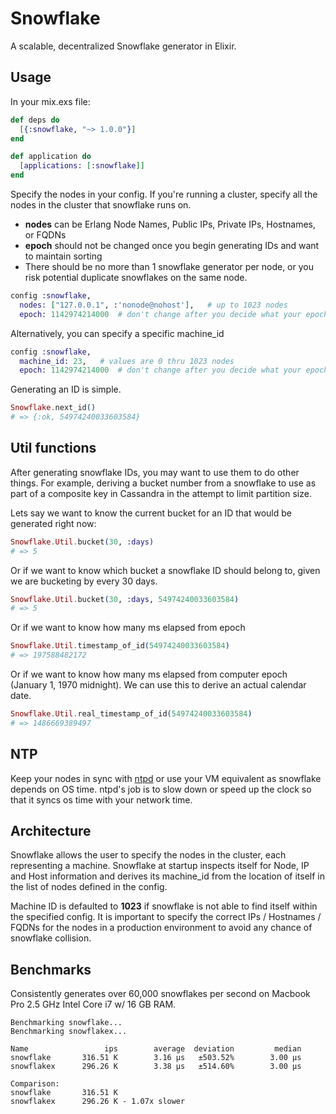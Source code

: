 # Snowflake

A scalable, decentralized Snowflake generator in Elixir.

## Usage

In your mix.exs file:

```elixir
def deps do
  [{:snowflake, "~> 1.0.0"}]
end
```

```elixir
def application do
  [applications: [:snowflake]]
end
```

Specify the nodes in your config.  If you're running a cluster, specify all the nodes in the cluster that snowflake runs on.  

- **nodes** can be Erlang Node Names, Public IPs, Private IPs, Hostnames, or FQDNs
- **epoch** should not be changed once you begin generating IDs and want to maintain sorting
- There should be no more than 1 snowflake generator per node, or you risk potential duplicate snowflakes on the same node.

```elixir
config :snowflake,
  nodes: ["127.0.0.1", :'nonode@nohost'],   # up to 1023 nodes
  epoch: 1142974214000  # don't change after you decide what your epoch is
```

Alternatively, you can specify a specific machine_id

```elixir
config :snowflake,
  machine_id: 23,   # values are 0 thru 1023 nodes
  epoch: 1142974214000  # don't change after you decide what your epoch is
```

Generating an ID is simple.

```elixir
Snowflake.next_id()
# => {:ok, 54974240033603584}
```

## Util functions

After generating snowflake IDs, you may want to use them to do other things.
For example, deriving a bucket number from a snowflake to use as part of a
composite key in Cassandra in the attempt to limit partition size.

Lets say we want to know the current bucket for an ID that would be generated right now:
```elixir
Snowflake.Util.bucket(30, :days)
# => 5
```

Or if we want to know which bucket a snowflake ID should belong to, given we are
bucketing by every 30 days.
```elixir
Snowflake.Util.bucket(30, :days, 54974240033603584)
# => 5
```

Or if we want to know how many ms elapsed from epoch
```elixir
Snowflake.Util.timestamp_of_id(54974240033603584)
# => 197588482172
```

Or if we want to know how many ms elapsed from computer epoch (January 1, 1970 midnight).  We can use this to derive an actual calendar date.
```elixir
Snowflake.Util.real_timestamp_of_id(54974240033603584)
# => 1486669389497
```

## NTP

Keep your nodes in sync with [ntpd](https://en.wikipedia.org/wiki/Ntpd) or use
your VM equivalent as snowflake depends on OS time.  ntpd's job is to slow down
or speed up the clock so that it syncs os time with your network time.

## Architecture

Snowflake allows the user to specify the nodes in the cluster, each representing a machine.  Snowflake at startup inspects itself for Node, IP and Host information and derives its machine_id from the location of itself in the list of nodes defined in the config.

Machine ID is defaulted to **1023** if snowflake is not able to find itself within the specified config.  It is important to specify the correct IPs / Hostnames / FQDNs for the nodes in a production environment to avoid any chance of snowflake collision.

## Benchmarks

Consistently generates over 60,000 snowflakes per second on Macbook Pro 2.5 GHz Intel Core i7 w/ 16 GB RAM.

```
Benchmarking snowflake...
Benchmarking snowflakex...

Name                 ips        average  deviation         median
snowflake       316.51 K        3.16 μs   ±503.52%        3.00 μs
snowflakex      296.26 K        3.38 μs   ±514.60%        3.00 μs

Comparison:
snowflake       316.51 K
snowflakex      296.26 K - 1.07x slower
```
